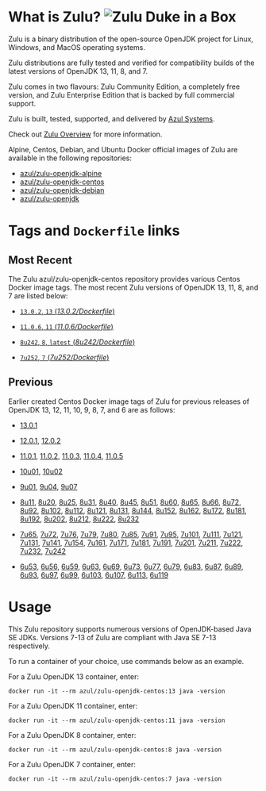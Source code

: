 What is Zulu? ![Zulu Duke in a Box][1]
======================================

Zulu is a binary distribution of the open-source OpenJDK project for Linux, Windows, and MacOS operating systems.

Zulu distributions are fully tested and verified for compatibility builds of the latest versions of OpenJDK 13, 11, 8, and 7.

Zulu comes in two flavours: Zulu Community Edition, a completely free version, and Zulu Enterprise Edition that is backed by full commercial support.

Zulu is built, tested, supported, and delivered by [Azul Systems][2].

Check out [Zulu Overview][3] for more information.

Alpine, Centos, Debian, and Ubuntu Docker official images of Zulu are available in the following repositories:

  * [azul/zulu-openjdk-alpine][4]
  * [azul/zulu-openjdk-centos][5]
  * [azul/zulu-openjdk-debian][6]
  * [azul/zulu-openjdk][7]

Tags and `Dockerfile` links
===========================

Most Recent
-----------

The Zulu azul/zulu-openjdk-centos repository provides various Centos Docker image tags. The most recent Zulu versions of OpenJDK 13, 11, 8, and 7 are listed below:

 * [`13.0.2`, `13` (*13.0.2/Dockerfile*)][92]

 * [`11.0.6`, `11` (*11.0.6/Dockerfile*)][84]

 * [`8u242`, `8`, `latest` (*8u242/Dockerfile*)][52]

 * [`7u252`, `7` (*7u252/Dockerfile*)][28]

Previous
--------

Earlier created Centos Docker image tags of Zulu for previous releases of OpenJDK 13, 12, 11, 10, 9, 8, 7, and 6 are as follows:

* [13.0.1][93]

* [12.0.1][90], [12.0.2][91]

* [11.0.1][85], [11.0.2][86], [11.0.3][87], [11.0.4][88], [11.0.5][89]

* [10u01][82], [10u02][83]

* [9u01][79], [9u04][80], [9u07][81]

* [8u11][53], [8u20][54], [8u25][55], [8u31][56], [8u40][57], [8u45][58], [8u51][59], [8u60][60], [8u65][61], [8u66][62], [8u72][63], [8u92][64], [8u102][65], [8u112][66], [8u121][67], [8u131][68], [8u144][69], [8u152][70], [8u162][71], [8u172][72], [8u181][73], [8u192][74], [8u202][75], [8u212][76], [8u222][77], [8u232][78]

* [7u65][29], [7u72][30], [7u76][31], [7u79][32], [7u80][33], [7u85][34], [7u91][35], [7u95][36], [7u101][37], [7u111][38], [7u121][39], [7u131][40], [7u141][41], [7u154][42], [7u161][43], [7u171][44], [7u181][45], [7u191][46], [7u201][47], [7u211][48], [7u222][49], [7u232][50], [7u242][51]

* [6u53][10], [6u56][11], [6u59][12], [6u63][13], [6u69][14], [6u73][15], [6u77][16], [6u79][17], [6u83][18], [6u87][19], [6u89][20], [6u93][21], [6u97][22], [6u99][23], [6u103][24], [6u107][25], [6u113][26], [6u119][27]

Usage
=====

This Zulu repository supports numerous versions of OpenJDK-based Java SE JDKs. Versions 7-13 of Zulu are compliant with Java SE 7-13 respectively.

To run a container of your choice, use commands below as an example.

For a Zulu OpenJDK 13 container, enter:

    docker run -it --rm azul/zulu-openjdk-centos:13 java -version

For a Zulu OpenJDK 11 container, enter:

    docker run -it --rm azul/zulu-openjdk-centos:11 java -version

For a Zulu OpenJDK 8 container, enter:

    docker run -it --rm azul/zulu-openjdk-centos:8 java -version

For a Zulu OpenJDK 7 container, enter:

    docker run -it --rm azul/zulu-openjdk-centos:7 java -version

  [1]: https://www.azul.com/files/ZuluDocker60.gif
  [2]: http://www.azul.com/zulu
  [3]: https://www.azul.com/products/zulu-enterprise
  [4]: https://hub.docker.com/r/azul/zulu-openjdk-alpine
  [5]: https://hub.docker.com/r/azul/zulu-openjdk-centos
  [6]: https://hub.docker.com/r/azul/zulu-openjdk-debian
  [7]: https://hub.docker.com/r/azul/zulu-openjdk

  [10]: https://github.com/zulu-openjdk/zulu-openjdk/blob/master/centos/6u53-6.5.0.2/Dockerfile
  [11]: https://github.com/zulu-openjdk/zulu-openjdk/blob/master/centos/6u56-6.6.0.1/Dockerfile
  [12]: https://github.com/zulu-openjdk/zulu-openjdk/blob/master/centos/6u59-6.7.0.2/Dockerfile
  [13]: https://github.com/zulu-openjdk/zulu-openjdk/blob/master/centos/6u63-6.8.0.1/Dockerfile
  [14]: https://github.com/zulu-openjdk/zulu-openjdk/blob/master/centos/6u69-6.9.0.3/Dockerfile
  [15]: https://github.com/zulu-openjdk/zulu-openjdk/blob/master/centos/6u73-6.10.0.3/Dockerfile
  [16]: https://github.com/zulu-openjdk/zulu-openjdk/blob/master/centos/6u77-6.11.0.2/Dockerfile
  [17]: https://github.com/zulu-openjdk/zulu-openjdk/blob/master/centos/6u79-6.12.0.2/Dockerfile
  [18]: https://github.com/zulu-openjdk/zulu-openjdk/blob/master/centos/6u83-6.13.0.7/Dockerfile
  [19]: https://github.com/zulu-openjdk/zulu-openjdk/blob/master/centos/6u87-6.14.0.1/Dockerfile
  [20]: https://github.com/zulu-openjdk/zulu-openjdk/blob/master/centos/6u89-6.15.0.1/Dockerfile
  [21]: https://github.com/zulu-openjdk/zulu-openjdk/blob/master/centos/6u93-6.16.0.1/Dockerfile
  [22]: https://github.com/zulu-openjdk/zulu-openjdk/blob/master/centos/6u97-6.17.0.1/Dockerfile
  [23]: https://github.com/zulu-openjdk/zulu-openjdk/blob/master/centos/6u99-6.18.0.3/Dockerfile
  [24]: https://github.com/zulu-openjdk/zulu-openjdk/blob/master/centos/6u103-6.19.0.1/Dockerfile
  [25]: https://github.com/zulu-openjdk/zulu-openjdk/blob/master/centos/6u107-6.20.0.1/Dockerfile
  [26]: https://github.com/zulu-openjdk/zulu-openjdk/blob/master/centos/6u113-6.21.0.3/Dockerfile
  [27]: https://github.com/zulu-openjdk/zulu-openjdk/blob/master/centos/6u119-6.22.0.3/Dockerfile
  [28]: https://github.com/zulu-openjdk/zulu-openjdk/blob/master/centos/7u252-7.36.0.5/Dockerfile
  [29]: https://github.com/zulu-openjdk/zulu-openjdk/blob/master/centos/7u65-7.6.0.1/Dockerfile
  [30]: https://github.com/zulu-openjdk/zulu-openjdk/blob/master/centos/7u72-7.7.0.1/Dockerfile
  [31]: https://github.com/zulu-openjdk/zulu-openjdk/blob/master/centos/7u76-7.8.0.3/Dockerfile
  [32]: https://github.com/zulu-openjdk/zulu-openjdk/blob/master/centos/7u79-7.9.0.2/Dockerfile
  [33]: https://github.com/zulu-openjdk/zulu-openjdk/blob/master/centos/7u80-7.10.0.1/Dockerfile
  [34]: https://github.com/zulu-openjdk/zulu-openjdk/blob/master/centos/7u85-7.11.0.3/Dockerfile
  [35]: https://github.com/zulu-openjdk/zulu-openjdk/blob/master/centos/7u91-7.12.0.3/Dockerfile
  [36]: https://github.com/zulu-openjdk/zulu-openjdk/blob/master/centos/7u95-7.13.0.1/Dockerfile
  [37]: https://github.com/zulu-openjdk/zulu-openjdk/blob/master/centos/7u101-7.14.0.5/Dockerfile
  [38]: https://github.com/zulu-openjdk/zulu-openjdk/blob/master/centos/7u111-7.15.0.5/Dockerfile
  [39]: https://github.com/zulu-openjdk/zulu-openjdk/blob/master/centos/7u121-7.16.0.1/Dockerfile
  [40]: https://github.com/zulu-openjdk/zulu-openjdk/blob/master/centos/7u131-7.17.0.5/Dockerfile
  [41]: https://github.com/zulu-openjdk/zulu-openjdk/blob/master/centos/7u141-7.18.0.3/Dockerfile
  [42]: https://github.com/zulu-openjdk/zulu-openjdk/blob/master/centos/7u154-7.20.0.3/Dockerfile
  [43]: https://github.com/zulu-openjdk/zulu-openjdk/blob/master/centos/7u161-7.21.0.3/Dockerfile
  [44]: https://github.com/zulu-openjdk/zulu-openjdk/blob/master/centos/7u171-7.22.0.3/Dockerfile
  [45]: https://github.com/zulu-openjdk/zulu-openjdk/blob/master/centos/7u181-7.23.0.1/Dockerfile
  [46]: https://github.com/zulu-openjdk/zulu-openjdk/blob/master/centos/7u191-7.24.0.1/Dockerfile
  [47]: https://github.com/zulu-openjdk/zulu-openjdk/blob/master/centos/7u201-7.25.0.5/Dockerfile
  [48]: https://github.com/zulu-openjdk/zulu-openjdk/blob/master/centos/7u211-7.27.0.1/Dockerfile
  [49]: https://github.com/zulu-openjdk/zulu-openjdk/blob/master/centos/7u222-7.29.0.5/Dockerfile
  [50]: https://github.com/zulu-openjdk/zulu-openjdk/blob/master/centos/7u232-7.31.0.5/Dockerfile
  [51]: https://github.com/zulu-openjdk/zulu-openjdk/blob/master/centos/7u242-7.34.0.5/Dockerfile
  [52]: https://github.com/zulu-openjdk/zulu-openjdk/blob/master/centos/8u242-8.44.0.11/Dockerfile
  [53]: https://github.com/zulu-openjdk/zulu-openjdk/blob/master/centos/8u11-8.2.0.1/Dockerfile
  [54]: https://github.com/zulu-openjdk/zulu-openjdk/blob/master/centos/8u20-8.3.0.1/Dockerfile
  [55]: https://github.com/zulu-openjdk/zulu-openjdk/blob/master/centos/8u25-8.4.0.1/Dockerfile
  [56]: https://github.com/zulu-openjdk/zulu-openjdk/blob/master/centos/8u31-8.5.0.1/Dockerfile
  [57]: https://github.com/zulu-openjdk/zulu-openjdk/blob/master/centos/8u40-8.6.0.1/Dockerfile
  [58]: https://github.com/zulu-openjdk/zulu-openjdk/blob/master/centos/8u45-8.7.0.5/Dockerfile
  [59]: https://github.com/zulu-openjdk/zulu-openjdk/blob/master/centos/8u51-8.8.0.3/Dockerfile
  [60]: https://github.com/zulu-openjdk/zulu-openjdk/blob/master/centos/8u60-8.9.0.4/Dockerfile
  [61]: https://github.com/zulu-openjdk/zulu-openjdk/blob/master/centos/8u65-8.10.0.1/Dockerfile
  [62]: https://github.com/zulu-openjdk/zulu-openjdk/blob/master/centos/8u66-8.11.0.1/Dockerfile
  [63]: https://github.com/zulu-openjdk/zulu-openjdk/blob/master/centos/8u72-8.13.0.5/Dockerfile
  [64]: https://github.com/zulu-openjdk/zulu-openjdk/blob/master/centos/8u92-8.15.0.1/Dockerfile
  [65]: https://github.com/zulu-openjdk/zulu-openjdk/blob/master/centos/8u102-8.17.0.7/Dockerfile
  [66]: https://github.com/zulu-openjdk/zulu-openjdk/blob/master/centos/8u112-8.19.0.1/Dockerfile
  [67]: https://github.com/zulu-openjdk/zulu-openjdk/blob/master/centos/8u121-8.20.0.5/Dockerfile
  [68]: https://github.com/zulu-openjdk/zulu-openjdk/blob/master/centos/8u131-8.21.0.1/Dockerfile
  [69]: https://github.com/zulu-openjdk/zulu-openjdk/blob/master/centos/8u144-8.23.0.3/Dockerfile
  [70]: https://github.com/zulu-openjdk/zulu-openjdk/blob/master/centos/8u152-8.25.0.1/Dockerfile
  [71]: https://github.com/zulu-openjdk/zulu-openjdk/blob/master/centos/8u162-8.27.0.7/Dockerfile
  [72]: https://github.com/zulu-openjdk/zulu-openjdk/blob/master/centos/8u172-8.30.0.1/Dockerfile
  [73]: https://github.com/zulu-openjdk/zulu-openjdk/blob/master/centos/8u181-8.31.0.1/Dockerfile
  [74]: https://github.com/zulu-openjdk/zulu-openjdk/blob/master/centos/8u192-8.33.0.1/Dockerfile
  [75]: https://github.com/zulu-openjdk/zulu-openjdk/blob/master/centos/8u202-8.36.0.1/Dockerfile
  [76]: https://github.com/zulu-openjdk/zulu-openjdk/blob/master/centos/8u212-8.38.0.13/Dockerfile
  [77]: https://github.com/zulu-openjdk/zulu-openjdk/blob/master/centos/8u222-8.40.0.25/Dockerfile
  [78]: https://github.com/zulu-openjdk/zulu-openjdk/blob/master/centos/8u232-8.42.0.23/Dockerfile
  [79]: https://github.com/zulu-openjdk/zulu-openjdk/blob/master/centos/9u01-9.0.1.3/Dockerfile
  [80]: https://github.com/zulu-openjdk/zulu-openjdk/blob/master/centos/9u04-9.0.4.1/Dockerfile
  [81]: https://github.com/zulu-openjdk/zulu-openjdk/blob/master/centos/9u07-9.0.7.1/Dockerfile
  [82]: https://github.com/zulu-openjdk/zulu-openjdk/blob/master/centos/10u01-10.2/Dockerfile
  [83]: https://github.com/zulu-openjdk/zulu-openjdk/blob/master/centos/10u02-10.3/Dockerfile
  [84]: https://github.com/zulu-openjdk/zulu-openjdk/blob/master/centos/11.0.6-11.37/Dockerfile
  [85]: https://github.com/zulu-openjdk/zulu-openjdk/blob/master/centos/11.0.1-11.2/Dockerfile
  [86]: https://github.com/zulu-openjdk/zulu-openjdk/blob/master/centos/11.0.2-11.29/Dockerfile
  [87]: https://github.com/zulu-openjdk/zulu-openjdk/blob/master/centos/11.0.3-11.31/Dockerfile
  [88]: https://github.com/zulu-openjdk/zulu-openjdk/blob/master/centos/11.0.4-11.33/Dockerfile
  [89]: https://github.com/zulu-openjdk/zulu-openjdk/blob/master/centos/11.0.5-11.35/Dockerfile
  [90]: https://github.com/zulu-openjdk/zulu-openjdk/blob/master/centos/12.0.1-12.2/Dockerfile
  [91]: https://github.com/zulu-openjdk/zulu-openjdk/blob/master/centos/12.0.2-12.3/Dockerfile
  [92]: https://github.com/zulu-openjdk/zulu-openjdk/blob/master/centos/13.0.2-13.29/Dockerfile
  [93]: https://github.com/zulu-openjdk/zulu-openjdk/blob/master/centos/13.0.1-13.28/Dockerfile